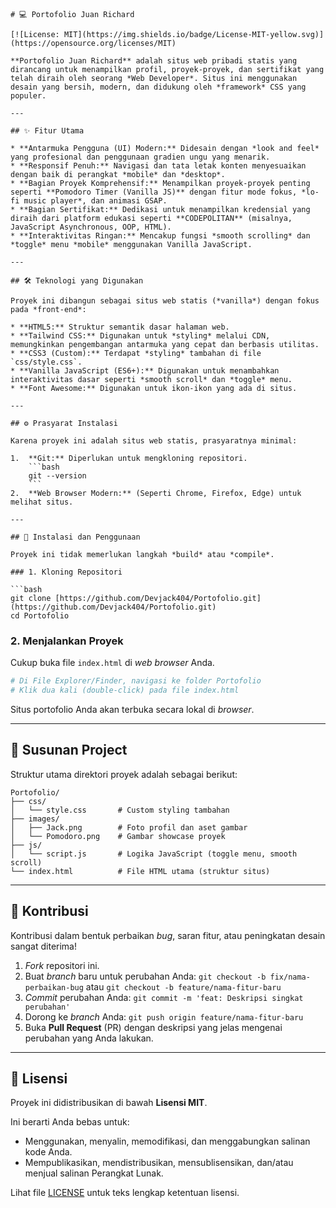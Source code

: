 
```
# 💻 Portofolio Juan Richard

[![License: MIT](https://img.shields.io/badge/License-MIT-yellow.svg)](https://opensource.org/licenses/MIT)

**Portofolio Juan Richard** adalah situs web pribadi statis yang dirancang untuk menampilkan profil, proyek-proyek, dan sertifikat yang telah diraih oleh seorang *Web Developer*. Situs ini menggunakan desain yang bersih, modern, dan didukung oleh *framework* CSS yang populer.

---

## ✨ Fitur Utama

* **Antarmuka Pengguna (UI) Modern:** Didesain dengan *look and feel* yang profesional dan penggunaan gradien ungu yang menarik.
* **Responsif Penuh:** Navigasi dan tata letak konten menyesuaikan dengan baik di perangkat *mobile* dan *desktop*.
* **Bagian Proyek Komprehensif:** Menampilkan proyek-proyek penting seperti **Pomodoro Timer (Vanilla JS)** dengan fitur mode fokus, *lo-fi music player*, dan animasi GSAP.
* **Bagian Sertifikat:** Dedikasi untuk menampilkan kredensial yang diraih dari platform edukasi seperti **CODEPOLITAN** (misalnya, JavaScript Asynchronous, OOP, HTML).
* **Interaktivitas Ringan:** Mencakup fungsi *smooth scrolling* dan *toggle* menu *mobile* menggunakan Vanilla JavaScript.

---

## 🛠️ Teknologi yang Digunakan

Proyek ini dibangun sebagai situs web statis (*vanilla*) dengan fokus pada *front-end*:

* **HTML5:** Struktur semantik dasar halaman web.
* **Tailwind CSS:** Digunakan untuk *styling* melalui CDN, memungkinkan pengembangan antarmuka yang cepat dan berbasis utilitas.
* **CSS3 (Custom):** Terdapat *styling* tambahan di file `css/style.css`.
* **Vanilla JavaScript (ES6+):** Digunakan untuk menambahkan interaktivitas dasar seperti *smooth scroll* dan *toggle* menu.
* **Font Awesome:** Digunakan untuk ikon-ikon yang ada di situs.

---

## ⚙️ Prasyarat Instalasi

Karena proyek ini adalah situs web statis, prasyaratnya minimal:

1.  **Git:** Diperlukan untuk mengkloning repositori.
    ```bash
    git --version
    ```
2.  **Web Browser Modern:** (Seperti Chrome, Firefox, Edge) untuk melihat situs.

---

## 🚀 Instalasi dan Penggunaan

Proyek ini tidak memerlukan langkah *build* atau *compile*.

### 1. Kloning Repositori

```bash
git clone [https://github.com/Devjack404/Portofolio.git](https://github.com/Devjack404/Portofolio.git)
cd Portofolio
````

### 2\. Menjalankan Proyek

Cukup buka file `index.html` di *web browser* Anda.

```bash
# Di File Explorer/Finder, navigasi ke folder Portofolio
# Klik dua kali (double-click) pada file index.html
```

Situs portofolio Anda akan terbuka secara lokal di *browser*.

-----

## 📂 Susunan Project

Struktur utama direktori proyek adalah sebagai berikut:

```
Portofolio/
├── css/
│   └── style.css       # Custom styling tambahan
├── images/
│   ├── Jack.png        # Foto profil dan aset gambar
│   └── Pomodoro.png    # Gambar showcase proyek
├── js/
│   └── script.js       # Logika JavaScript (toggle menu, smooth scroll)
└── index.html          # File HTML utama (struktur situs)
```

-----

## 🤝 Kontribusi

Kontribusi dalam bentuk perbaikan *bug*, saran fitur, atau peningkatan desain sangat diterima\!

1.  *Fork* repositori ini.
2.  Buat *branch* baru untuk perubahan Anda: `git checkout -b fix/nama-perbaikan-bug` atau `git checkout -b feature/nama-fitur-baru`
3.  *Commit* perubahan Anda: `git commit -m 'feat: Deskripsi singkat perubahan'`
4.  Dorong ke *branch* Anda: `git push origin feature/nama-fitur-baru`
5.  Buka **Pull Request** (PR) dengan deskripsi yang jelas mengenai perubahan yang Anda lakukan.

-----

## 📄 Lisensi

Proyek ini didistribusikan di bawah **Lisensi MIT**.

Ini berarti Anda bebas untuk:

  * Menggunakan, menyalin, memodifikasi, dan menggabungkan salinan kode Anda.
  * Mempublikasikan, mendistribusikan, mensublisensikan, dan/atau menjual salinan Perangkat Lunak.

Lihat file [LICENSE](https://www.google.com/search?q=LICENSE) untuk teks lengkap ketentuan lisensi.

```
```
